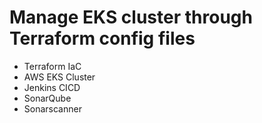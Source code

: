 # Manage EKS cluster through Terraform config files
- Terraform IaC
- AWS EKS Cluster
- Jenkins CICD
- SonarQube
- Sonarscanner
